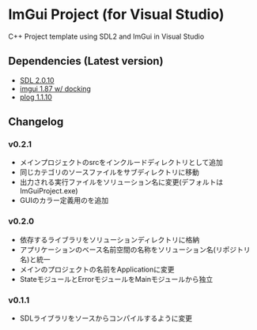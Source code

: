 ﻿# ImGui Project (for Visual Studio)
C++ Project template using SDL2 and ImGui in Visual Studio

## Dependencies (Latest version)
- [SDL 2.0.10](https://github.com/libsdl-org/SDL/tree/release-2.0.10)
- [imgui 1.87 w/ docking](https://github.com/ocornut/imgui/tree/1ee252772ae9c0a971d06257bb5c89f628fa696a)
- [plog 1.1.10](https://github.com/SergiusTheBest/plog/tree/1.1.10)

## Changelog

### v0.2.1
- メインプロジェクトのsrcをインクルードディレクトリとして追加
- 同じカテゴリのソースファイルをサブディレクトリに移動
- 出力される実行ファイルをソリューション名に変更(デフォルトはImGuiProject.exe)
- GUIのカラー定義用のを追加

### v0.2.0
- 依存するライブラリをソリューションディレクトリに格納
- アプリケーションのベース名前空間の名称をソリューション名(リポジトリ名)と統一
- メインのプロジェクトの名前をApplicationに変更
- StateモジュールとErrorモジュールをMainモジュールから独立

### v0.1.1
- SDLライブラリをソースからコンパイルするように変更
